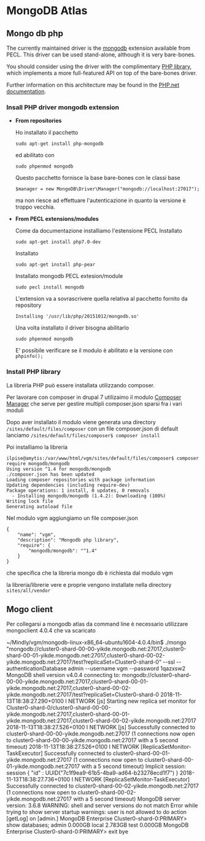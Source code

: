 # MongoDB Atlas
## Mongo db php
The currently maintained driver is the [mongodb](https://pecl.php.net/package/mongodb) extension available from PECL.
This driver can be used stand-alone, although it is very bare-bones.

You should consider using the driver with the complimentary [PHP library](https://github.com/mongodb/mongo-php-library), which implements a more full-featured API on top of the bare-bones driver.

Further information on this architecture may be found in the [PHP.net documentation](http://php.net/manual/en/mongodb.overview.php).

### Insall PHP driver mongodb extension

- **From repositories**

  Ho installato il pacchetto
  ```
  sudo apt-get install php-mongodb
  ```

  ed abilitato con
  ```
  sudo phpenmod mongodb
  ```

  Questo pacchetto fornisce la base bare-bones con le classi base
  ```
  $manager = new MongoDB\Driver\Manager("mongodb://localhost:27017");
  ```
  ma non riesce ad effettuare l'autenticazione in quanto la versione è troppo vecchia.

- **From PECL extensions/modules**

  Come da documentazione installiamo l'estensione PECL
  Installato
  ```
  sudo apt-get install php7.0-dev
  ```
  Installato
  ```
  sudo apt-get install php-pear
  ```
  Installato mongodb PECL extesion/module
  ```
  sudo pecl install mongodb
  ```
  L'extension va a sovrascrivere quella relativa al pacchetto fornito da repository
  ```
  Installing '/usr/lib/php/20151012/mongodb.so'
  ```

  Una volta installato il driver bisogna abilitarlo
  ```
  sudo phpenmod mongodb
  ```
  E' possibile verificare se il modulo è abilitato e la versione con `phpinfo();`
### Install PHP library
La libreria PHP può essere installata utilizzando composer.

Per lavorare con composer in drupal 7 utilizaimo il modulo [Composer Manager](https://www.drupal.org/project/composer_manager) che serve per gestire multipli composer.json sparsi fra i vari moduli

Dopo aver installato il modulo viene generata una directory `/sites/default/files/composer` con un file composer.json di default lanciamo
`/sites/default/files/composer$ composer install`

Poi installiamo la libreria
```
ilpise@amytis:/var/www/html/vgm/sites/default/files/composer$ composer require mongodb/mongodb
Using version ^1.4 for mongodb/mongodb
./composer.json has been updated
Loading composer repositories with package information
Updating dependencies (including require-dev)
Package operations: 1 install, 0 updates, 0 removals
  - Installing mongodb/mongodb (1.4.2): Downloading (100%)         
Writing lock file
Generating autoload file
```

Nel modulo vgm aggiungiamo un file composer.json
```
{
    "name": "vgm",
    "description": "Mongodb php library",
    "require": {
        "mongodb/mongodb": "^1.4"
    }
}
```
che specifica che la libreria mongo db è richiesta dal modulo vgm

la libreria/librerie vere e proprie vengono installate nella directory `sites/all/vendor`

## Mogo client
Per collegarsi a mongodb atlas da command line è necessario utilizzare mongoclient 4.0.4 che va scaricato

~/Mindly/vgm/mongodb-linux-x86_64-ubuntu1604-4.0.4/bin$ ./mongo "mongodb://cluster0-shard-00-00-yikde.mongodb.net:27017,cluster0-shard-00-01-yikde.mongodb.net:27017,cluster0-shard-00-02-yikde.mongodb.net:27017/test?replicaSet=Cluster0-shard-0" --ssl --authenticationDatabase admin --username vgm --password 1qazxsw2
MongoDB shell version v4.0.4
connecting to: mongodb://cluster0-shard-00-00-yikde.mongodb.net:27017,cluster0-shard-00-01-yikde.mongodb.net:27017,cluster0-shard-00-02-yikde.mongodb.net:27017/test?replicaSet=Cluster0-shard-0
2018-11-13T18:38:27.290+0100 I NETWORK  [js] Starting new replica set monitor for Cluster0-shard-0/cluster0-shard-00-00-yikde.mongodb.net:27017,cluster0-shard-00-01-yikde.mongodb.net:27017,cluster0-shard-00-02-yikde.mongodb.net:27017
2018-11-13T18:38:27.526+0100 I NETWORK  [js] Successfully connected to cluster0-shard-00-00-yikde.mongodb.net:27017 (1 connections now open to cluster0-shard-00-00-yikde.mongodb.net:27017 with a 5 second timeout)
2018-11-13T18:38:27.526+0100 I NETWORK  [ReplicaSetMonitor-TaskExecutor] Successfully connected to cluster0-shard-00-01-yikde.mongodb.net:27017 (1 connections now open to cluster0-shard-00-01-yikde.mongodb.net:27017 with a 5 second timeout)
Implicit session: session { "id" : UUID("7c1f9ea9-61b5-4ba9-ad64-b23278ecd1f7") }
2018-11-13T18:38:27.736+0100 I NETWORK  [ReplicaSetMonitor-TaskExecutor] Successfully connected to cluster0-shard-00-02-yikde.mongodb.net:27017 (1 connections now open to cluster0-shard-00-02-yikde.mongodb.net:27017 with a 5 second timeout)
MongoDB server version: 3.6.8
WARNING: shell and server versions do not match
Error while trying to show server startup warnings: user is not allowed to do action [getLog] on [admin.]
MongoDB Enterprise Cluster0-shard-0:PRIMARY> show databases;
admin  0.000GB
local  2.783GB
test   0.000GB
MongoDB Enterprise Cluster0-shard-0:PRIMARY> exit
bye
